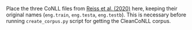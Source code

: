 Place the three CoNLL files from [Reiss et al. (2020)](https://github.com/CODAIT/Identifying-Incorrect-Labels-In-CoNLL-2003) here, keeping their original names (`eng.train`, `eng.testa`, `eng.testb`).
This is necessary before running `create_corpus.py` script for getting the CleanCoNLL corpus.

